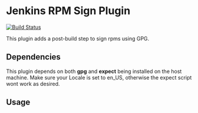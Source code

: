 # Jenkins RPM Sign Plugin

[![Build Status](https://buildhive.cloudbees.com/job/jenkinsci/job/rpmsign-plugin/badge/icon)](https://buildhive.cloudbees.com/job/jenkinsci/job/rpmsign-plugin/)

This plugin adds a post-build step to sign rpms using GPG.

## Dependencies

This plugin depends on both **gpg** and **expect** being installed on the host machine.
Make sure your Locale is set to en_US, otherwise the expect script wont work as desired.

## Usage

